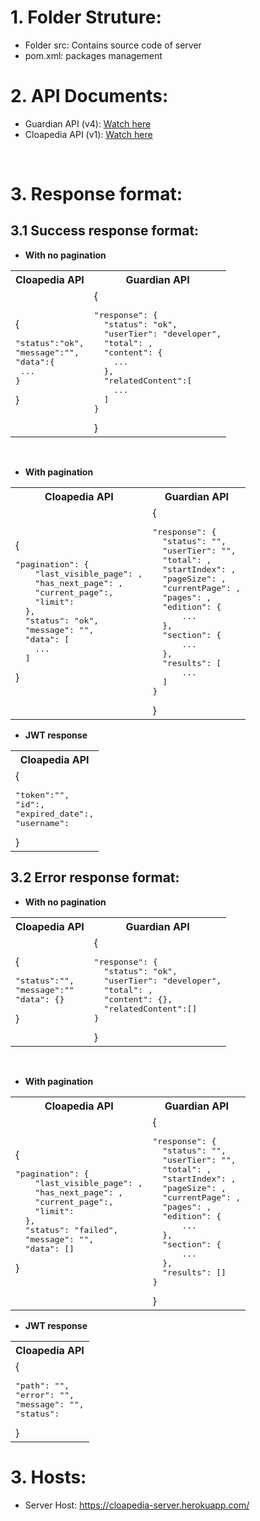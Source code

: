 # 1. Folder Struture:

- Folder src: Contains source code of server
- pom.xml: packages management

# 2. API Documents:

-   Guardian API (v4): [Watch here](https://open-platform.theguardian.com/documentation/)
-   Cloapedia API (v1): [Watch here](https://documenter.getpostman.com/view/17594467/VUjTiMnj)

<br>

# 3. Response format:
## 3.1 Success response format:

-   **With no pagination**
<table>
  <tr>
    <th>Cloapedia API</th>
    <th>Guardian API</th>
  </tr>
  <tr>
    <td>{<pre>"status":"ok",<br>"message":"",<br>"data":{<br> ... <br>}</pre>}</td>
    <td>{<pre>"response": {
  "status": "ok",
  "userTier": "developer",
  "total": ,
  "content": {
    ...
  },
  "relatedContent":[
    ...
  ]
}</pre>}</td>
  </tr>
</table>

<br>

-   **With pagination**

<table>
  <tr>
    <th>Cloapedia API</th>
    <th>Guardian API</th>
  </tr>
  <tr>
    <td>{<pre>"pagination": {
    "last_visible_page": ,
    "has_next_page": ,
    "current_page":,
    "limit":
  },
  "status": "ok",
  "message": "",
  "data": [
    ...
  ]</pre>}</td>
    <td>{<pre>"response": {
  "status": "",
  "userTier": "",
  "total": ,
  "startIndex": ,
  "pageSize": ,
  "currentPage": ,
  "pages": ,
  "edition": {
      ...
  },
  "section": {
      ...
  },
  "results": [
      ...
  ]
}</pre>}</td>
  </tr>
</table>


-   **JWT response**
<table>
  <tr>
    <th>Cloapedia API</th>
  </tr>
  <tr>
    <td>{<pre>"token":"",
"id":,
"expired_date":,
"username":</pre>}</td>
  </tr>
</table>


## 3.2 Error response format:

-   **With no pagination**

<table>
  <tr>
    <th>Cloapedia API</th>
    <th>Guardian API</th>
  </tr>
  <tr>
    <td>{<pre>"status":"",
"message":""
"data": {}
</pre>}</td>
    <td>{<pre>"response": {
  "status": "ok",
  "userTier": "developer",
  "total": ,
  "content": {},
  "relatedContent":[]
}</pre>}</td>
  </tr>
</table>

<br>

-   **With pagination**
<table>
  <tr>
    <th>Cloapedia API</th>
    <th>Guardian API</th>
  </tr>
  <tr>
    <td>{<pre>"pagination": {
    "last_visible_page": ,
    "has_next_page": ,
    "current_page":,
    "limit":
  },
  "status": "failed",
  "message": "",
  "data": []</pre>}</td>
    <td>{<pre>"response": {
  "status": "",
  "userTier": "",
  "total": ,
  "startIndex": ,
  "pageSize": ,
  "currentPage": ,
  "pages": ,
  "edition": {
      ...
  },
  "section": {
      ...
  },
  "results": []
}</pre>}</td>
  </tr>
</table>



-   **JWT response**
<table>
  <tr>
    <th>Cloapedia API</th>
  </tr>
  <tr>
    <td>{<pre>"path": "",
"error": "",
"message": "",
"status":</pre>}</td>
  </tr>
</table>



# 3. Hosts:
- Server Host: https://cloapedia-server.herokuapp.com/

